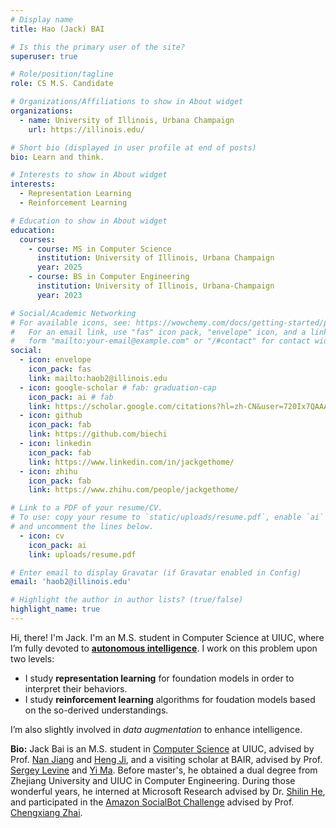```yaml
---
# Display name
title: Hao (Jack) BAI

# Is this the primary user of the site?
superuser: true

# Role/position/tagline
role: CS M.S. Candidate

# Organizations/Affiliations to show in About widget
organizations:
  - name: University of Illinois, Urbana Champaign
    url: https://illinois.edu/

# Short bio (displayed in user profile at end of posts)
bio: Learn and think.

# Interests to show in About widget
interests:
  - Representation Learning
  - Reinforcement Learning

# Education to show in About widget
education:
  courses:
    - course: MS in Computer Science
      institution: University of Illinois, Urbana Champaign
      year: 2025
    - course: BS in Computer Engineering
      institution: University of Illinois, Urbana-Champaign
      year: 2023

# Social/Academic Networking
# For available icons, see: https://wowchemy.com/docs/getting-started/page-builder/#icons
#   For an email link, use "fas" icon pack, "envelope" icon, and a link in the
#   form "mailto:your-email@example.com" or "/#contact" for contact widget.
social:
  - icon: envelope
    icon_pack: fas
    link: mailto:haob2@illinois.edu
  - icon: google-scholar # fab: graduation-cap
    icon_pack: ai # fab
    link: https://scholar.google.com/citations?hl=zh-CN&user=720Ix7QAAAAJ
  - icon: github
    icon_pack: fab
    link: https://github.com/biechi
  - icon: linkedin
    icon_pack: fab
    link: https://www.linkedin.com/in/jackgethome/
  - icon: zhihu
    icon_pack: fab
    link: https://www.zhihu.com/people/jackgethome/

# Link to a PDF of your resume/CV.
# To use: copy your resume to `static/uploads/resume.pdf`, enable `ai` icons in `params.toml`,
# and uncomment the lines below.
  - icon: cv
    icon_pack: ai
    link: uploads/resume.pdf

# Enter email to display Gravatar (if Gravatar enabled in Config)
email: 'haob2@illinois.edu'

# Highlight the author in author lists? (true/false)
highlight_name: true
---
```


Hi, there! I'm Jack. I'm an M.S. student in Computer Science at UIUC, where I’m fully devoted to [**autonomous intelligence**](https://openreview.net/pdf?id=BZ5a1r-kVsf). I work on this problem upon two levels:

- I study **representation learning** for foundation models in order to interpret their behaviors.
- I study **reinforcement learning** algorithms for foudation models based on the so-derived understandings.

I’m also slightly involved in *data augmentation* to enhance intelligence.

**Bio:** Jack Bai is an M.S. student in [Computer Science](https://cs.illinois.edu/) at UIUC, advised by Prof. [Nan Jiang](https://scholar.google.com/citations?user=nUlanA8AAAAJ) and [Heng Ji](https://scholar.google.com/citations?hl=zh-CN&user=z7GCqT4AAAAJ), and a visiting scholar at BAIR, advised by Prof. [Sergey Levine](https://scholar.google.com/citations?user=8R35rCwAAAAJ&hl=zh-CN) and [Yi Ma](https://scholar.google.com/citations?hl=zh-CN&user=XqLiBQMAAAAJ). Before master's, he obtained a dual degree from Zhejiang University and UIUC in Computer Engineering. During those wonderful years, he interned at Microsoft Research advised by Dr. [Shilin He](https://scholar.google.com/citations?hl=zh-CN&user=wECvv2UAAAAJ), and participated in the [Amazon SocialBot Challenge](https://www.amazon.science/alexa-prize/teams/charmana-2022) advised by Prof. [Chengxiang Zhai](https://scholar.google.com/citations?hl=zh-CN&user=YU-baPIAAAAJ).

<!-- In my spare time, I do street drift and play guitar. -->

<!-- {{< icon name="download" pack="fas" >}} Download my {{< staticref "uploads/demo_resume.pdf" "newtab" >}}resumé{{< /staticref >}}. -->
